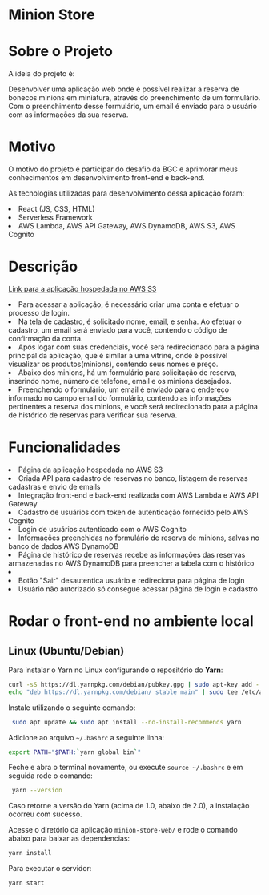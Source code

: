 #  Minion Store
# Sobre o Projeto
A ideia do projeto é:
<p>Desenvolver uma aplicação web onde é possível realizar a reserva de bonecos minions em miniatura, através do preenchimento de um formulário. Com o preenchimento desse formulário, um email é enviado para o usuário com as informações da sua reserva.<p>

# Motivo
O motivo do projeto é participar do desafio da BGC e aprimorar meus conhecimentos em desenvolvimento front-end e back-end.
<p>As tecnologias utilizadas para desenvolvimento dessa aplicação foram:</p>
<li>React (JS, CSS, HTML)</li>
<li>Serverless Framework</li>
<li>AWS Lambda, AWS API Gateway, AWS DynamoDB, AWS S3, AWS Cognito</li>

# Descrição

[Link para a aplicação hospedada no AWS S3](http://minion-store.s3-website-us-east-1.amazonaws.com/)

<li>Para acessar a aplicação, é necessário criar uma conta e efetuar o processo de login.</li>
<li>Na tela de cadastro, é solicitado nome, email, e senha. Ao efetuar o cadastro, um email será enviado para você, contendo o código de confirmação da conta.</li>
<li>Após logar com suas credenciais, você será redirecionado para a página principal da aplicação, que é similar a uma vitrine, onde é possível visualizar os produtos(minions), contendo seus nomes e preço.</li>
<li>Abaixo dos minions, há um formulário para solicitação de reserva, inserindo nome, número de telefone, email e os minions desejados.</li>
<li>Preenchendo o formulário, um email é enviado para o endereço informado no campo email do formulário, contendo as informações pertinentes a reserva dos minions, e você será redirecionado para a página de histórico de reservas para verificar sua reserva.</li>

# Funcionalidades
<li>Página da aplicação hospedada no AWS S3</li>
<li>Criada API para cadastro de reservas no banco, listagem de reservas cadastras e envio de emails</li>
<li>Integração front-end e back-end realizada com AWS Lambda e AWS API Gateway</li>
<li>Cadastro de usuários com token de autenticação fornecido pelo AWS Cognito</li>
<li>Login de usuários autenticado com o AWS Cognito</li>
<li>Informações preenchidas no formulário de reserva de minions, salvas no banco de dados AWS DynamoDB</li>
<li>Página de histórico de reservas recebe as informações das reservas armazenadas no AWS DynamoDB para preencher a tabela com o histórico<li>
<li>Botão "Sair" desautentica usuário e redireciona para página de login</li>
<li>Usuário não autorizado só consegue acessar página de login e cadastro</li>

# Rodar o front-end no ambiente local
## Linux (Ubuntu/Debian)

Para instalar o Yarn no Linux configurando o repositório do **Yarn**:

```bash
curl -sS https://dl.yarnpkg.com/debian/pubkey.gpg | sudo apt-key add -
echo "deb https://dl.yarnpkg.com/debian/ stable main" | sudo tee /etc/apt/sources.list.d/yarn.list
```

Instale utilizando o seguinte comando:

```bash
 sudo apt update && sudo apt install --no-install-recommends yarn
```

Adicione ao arquivo `~/.bashrc` a seguinte linha: 

```bash
export PATH="$PATH:`yarn global bin`"
```

Feche e abra o terminal novamente, ou execute `source ~/.bashrc` e em seguida rode o comando:

```bash
 yarn --version
```

Caso retorne a versão do Yarn (acima de 1.0, abaixo de 2.0), a instalação ocorreu com sucesso.

Acesse o diretório da aplicação `minion-store-web/` e rode o comando abaixo para baixar as dependencias:

```bash
yarn install
```

Para executar o servidor:

```bash
yarn start
```


